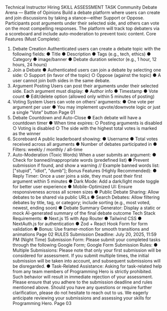 Technical Instructor Hiring
SKILL ASSESSMENT TASK
Community Debate Arena — Battle of Opinions
Build a debate platform where users can create and join discussions by taking a stance—either
Support or Oppose. Participants post arguments under their selected side, and others can vote on
the most compelling responses. The platform will track top debaters via a scoreboard and include
auto-moderation to prevent toxic content.
Core Features (Must Complete):

1. Debate Creation
   Authenticated users can create a debate topic with the following fields:
   ● Title
   ● Description
   ● Tags (e.g., tech, ethics)
   ● Category
   ● image/banner
   ● Debate duration selector (e.g., 1 hour, 12 hours, 24 hours)
2. Join a Debate
   ● Authenticated users can join a debate by selecting one side:
   ○ Support (in favor of the topic)
   ○ Oppose (against the topic)
   ● A user cannot join both sides in the same debate.
3. Argument Posting
   Users can post their arguments under their selected side. Each argument must display:
   ● Author info
   ● Timestamp
   ● Vote count
   ● Edit/delete option (allowed only within 5 minutes of posting)
4. Voting System
   Users can vote on others’ arguments:
   ● One vote per argument per user
   ● You may implement upvote/downvote logic or just a single “Vote” button
   Page 01
5. Debate Countdown and Auto-Close
   ● Each debate will have a countdown timer
   ● When time expires:
   ○ Posting arguments is disabled
   ○ Voting is disabled
   ○ The side with the highest total votes is marked as the winner
6. Scoreboard
   A public leaderboard showing:
   ● Username
   ● Total votes received across all arguments
   ● Number of debates participated in
   ● Filters: weekly / monthly / all-time
7. Auto-Moderation (Toxic Words)
   When a user submits an argument:
   ● Check for banned/inappropriate words (predefined list)
   ● Prevent submission if found, and show a warning
   // Example banned words list: ["stupid", "idiot", "dumb"];
   Bonus Features (Highly Recommended):
   ● Reply Timer: Once a user joins a side, they must post their first argument within 5 minutes
   ● Dark Mode: Add a dark/light mode toggle for better user experience
   ● Mobile-Optimized UI: Ensure responsiveness across all screen sizes
   ● Public Debate Sharing: Allow debates to be shared via public URLs
   ● Search Debates: Allow filtering debates by title, tag, or category; include sorting (e.g., most
   voted, newest, ending soon)
   ● Debate Summary Generator: Display a static or mock AI-generated summary of the final
   debate outcome
   Tech Stack Requirements:
   ● Next.js 15 with App Router
   ● Tailwind CSS
   ● NextAuth.js for authentication
   ● Zod + React Hook Form for form validation
   ● Bonus: Use framer-motion for smooth transitions and animations
   Page 02
   RULES
   Submission Deadline: July 20, 2025, 11:59 PM (Night Time)
   Submission Form: Please submit your completed tasks through the following Google
   Form; Google Form
   Submission Rules:
   ● Multiple Submissions: Please note that only your first submission will be
   considered for assessment. If you submit multiple times, the initial submission will
   be taken into account, and subsequent submissions will be disregarded.
   ● Task-Related Assistance: Asking for task-related help from any team members of
   Programming Hero is strictly prohibited. Such behavior will result in immediate
   rejection of your assessment.
   Please ensure that you adhere to the submission deadline and rules mentioned above.
   Should you have any questions or require further clarification, please do not hesitate to
   reach out to us. We eagerly anticipate reviewing your submissions and assessing your
   skills for Programming Hero.
   Page 03
